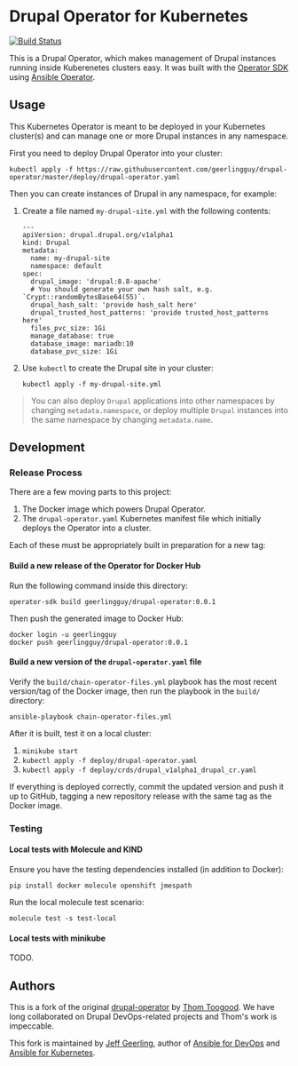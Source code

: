 # Drupal Operator for Kubernetes

[![Build Status](https://travis-ci.com/geerlingguy/drupal-operator.svg?branch=master)](https://travis-ci.com/geerlingguy/drupal-operator)

This is a Drupal Operator, which makes management of Drupal instances running inside Kuberenetes clusters easy. It was built with the [Operator SDK](https://github.com/operator-framework/operator-sdk) using [Ansible Operator](https://www.ansible.com/blog/ansible-operator).

## Usage

This Kubernetes Operator is meant to be deployed in your Kubernetes cluster(s) and can manage one or more Drupal instances in any namespace.

First you need to deploy Drupal Operator into your cluster:

    kubectl apply -f https://raw.githubusercontent.com/geerlingguy/drupal-operator/master/deploy/drupal-operator.yaml

Then you can create instances of Drupal in any namespace, for example:

  1. Create a file named `my-drupal-site.yml` with the following contents:

     ```
     ---
     apiVersion: drupal.drupal.org/v1alpha1
     kind: Drupal
     metadata:
       name: my-drupal-site
       namespace: default
     spec:
       drupal_image: 'drupal:8.8-apache'
       # You should generate your own hash salt, e.g. `Crypt::randomBytesBase64(55)`.
       drupal_hash_salt: 'provide hash_salt here'
       drupal_trusted_host_patterns: 'provide trusted_host_patterns here'
       files_pvc_size: 1Gi
       manage_database: true
       database_image: mariadb:10
       database_pvc_size: 1Gi
     ```

  2. Use `kubectl` to create the Drupal site in your cluster:

     ```
     kubectl apply -f my-drupal-site.yml
     ```

> You can also deploy `Drupal` applications into other namespaces by changing `metadata.namespace`, or deploy multiple `Drupal` instances into the same namespace by changing `metadata.name`.

## Development

### Release Process

There are a few moving parts to this project:

  1. The Docker image which powers Drupal Operator.
  2. The `drupal-operator.yaml` Kubernetes manifest file which initially deploys the Operator into a cluster.

Each of these must be appropriately built in preparation for a new tag:

#### Build a new release of the Operator for Docker Hub

Run the following command inside this directory:

    operator-sdk build geerlingguy/drupal-operator:0.0.1

Then push the generated image to Docker Hub:

    docker login -u geerlingguy
    docker push geerlingguy/drupal-operator:0.0.1

#### Build a new version of the `drupal-operator.yaml` file

Verify the `build/chain-operator-files.yml` playbook has the most recent version/tag of the Docker image, then run the playbook in the `build/` directory:

    ansible-playbook chain-operator-files.yml

After it is built, test it on a local cluster:

  1. `minikube start`
  2. `kubectl apply -f deploy/drupal-operator.yaml`
  3. `kubectl apply -f deploy/crds/drupal_v1alpha1_drupal_cr.yaml`

If everything is deployed correctly, commit the updated version and push it up to GitHub, tagging a new repository release with the same tag as the Docker image.

### Testing

#### Local tests with Molecule and KIND

Ensure you have the testing dependencies installed (in addition to Docker):

    pip install docker molecule openshift jmespath

Run the local molecule test scenario:

    molecule test -s test-local

#### Local tests with minikube

TODO.

## Authors

This is a fork of the original [drupal-operator](https://github.com/thom8/drupal-operator/) by [Thom Toogood](https://github.com/thom8). We have long collaborated on Drupal DevOps-related projects and Thom's work is impeccable.

This fork is maintained by [Jeff Geerling](https://www.jeffgeerling.com), author of [Ansible for DevOps](https://www.ansiblefordevops.com) and [Ansible for Kubernetes](https://www.ansibleforkubernetes.com).
